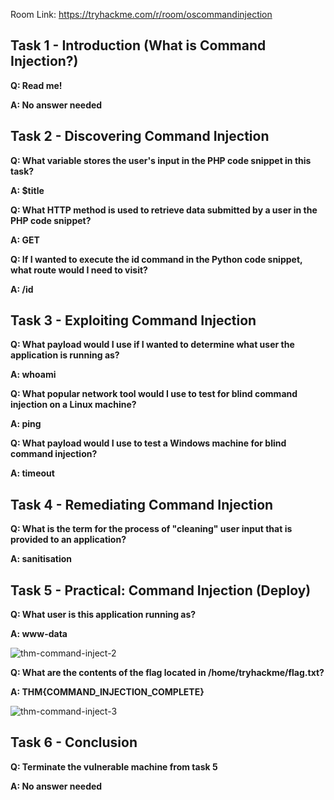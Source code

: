 
Room Link: <a href="https://tryhackme.com/r/room/oscommandinjection">https://tryhackme.com/r/room/oscommandinjection</a>

## Task 1 - Introduction (What is Command Injection?)

**Q: Read me!**

**A: No answer needed**

## Task 2 - Discovering Command Injection

**Q: What variable stores the user's input in the PHP code snippet in this task?**

**A: $title**

**Q: What HTTP method is used to retrieve data submitted by a user in the PHP code snippet?**

**A: GET**

**Q: If I wanted to execute the id command in the Python code snippet, what route would I need to visit?**

**A: /id**

## Task 3 - Exploiting Command Injection

**Q: What payload would I use if I wanted to determine what user the application is running as?**

**A: whoami**

**Q: What popular network tool would I use to test for blind command injection on a Linux machine?**

**A: ping**

**Q: What payload would I use to test a Windows machine for blind command injection?**

**A: timeout**

## Task 4 - Remediating Command Injection

**Q: What is the term for the process of "cleaning" user input that is provided to an application?**

**A: sanitisation**

## Task 5 - Practical: Command Injection (Deploy)

**Q: What user is this application running as?**

**A: www-data**

![thm-command-inject-2](https://github.com/user-attachments/assets/47dab3ad-2712-4692-9c6c-090c1d4d01e3)


**Q: What are the contents of the flag located in /home/tryhackme/flag.txt?**

**A: THM{COMMAND_INJECTION_COMPLETE}**

![thm-command-inject-3](https://github.com/user-attachments/assets/91a0d42b-878f-4c77-89a5-fdcd5f21484a)


## Task 6 - Conclusion

**Q: Terminate the vulnerable machine from task 5**

**A: No answer needed**
